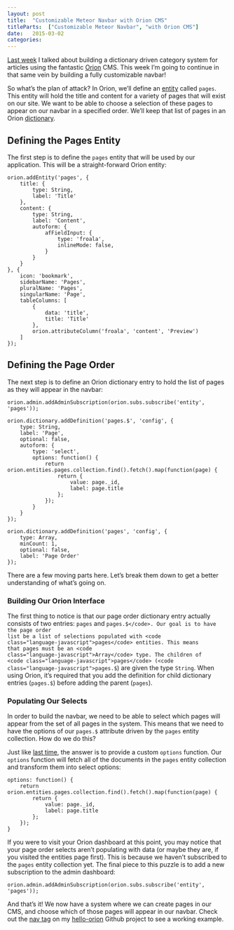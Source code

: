 ```yaml
---
layout: post
title:  "Customizable Meteor Navbar with Orion CMS"
titleParts:  ["Customizable Meteor Navbar", "with Orion CMS"]
date:   2015-03-02
categories:
---
```


[Last week](/blog/2015/02/23/custom-categories-with-meteors-orion-cms/) I talked about building a dictionary driven category system for articles using the fantastic [Orion](http://orion.meteor.com/) CMS. This week I’m going to continue in that same vein by building a fully customizable navbar!

So what’s the plan of attack? In Orion, we’ll define an [entity](http://orion.meteor.com/docs/entities) called <code class="language-javascript">pages</code>. This entity will hold the title and content for a variety of pages that will exist on our site. We want to be able to choose a selection of these pages to appear on our navbar in a specified order. We’ll keep that list of pages in an Orion [dictionary](http://orion.meteor.com/docs/dictionary).

## Defining the Pages Entity

The first step is to define the <code class="language-javascript">pages</code> entity that will be used by our application. This will be a straight-forward Orion entity:

<pre class="language-javascript"><code class="language-javascript">orion.addEntity('pages', {
    title: {
        type: String,
        label: 'Title'
    },
    content: {
        type: String,
        label: 'Content',
        autoform: {
            afFieldInput: {
                type: 'froala',
                inlineMode: false,
            }
        }
    }
}, {
    icon: 'bookmark',
    sidebarName: 'Pages',
    pluralName: 'Pages',
    singularName: 'Page',
    tableColumns: [
        {
            data: 'title',
            title: 'Title'
        },
        orion.attributeColumn('froala', 'content', 'Preview')
    ]
});
</code></pre>

## Defining the Page Order

The next step is to define an Orion dictionary entry to hold the list of pages as they will appear in the navbar:

<pre class="language-javascript"><code class="language-javascript">orion.admin.addAdminSubscription(orion.subs.subscribe('entity', 'pages'));

orion.dictionary.addDefinition('pages.$', 'config', {
    type: String,
    label: 'Page',
    optional: false,
    autoform: {
        type: 'select',
        options: function() {
            return orion.entities.pages.collection.find().fetch().map(function(page) {
                return {
                    value: page._id,
                    label: page.title
                };
            });
        }
    }
});

orion.dictionary.addDefinition('pages', 'config', {
    type: Array,
    minCount: 1,
    optional: false,
    label: 'Page Order'
});
</code></pre>

There are a few moving parts here. Let’s break them down to get a better understanding of what’s going on.

### Building Our Orion Interface

The first thing to notice is that our page order dictionary entry actually consists of two entries: <code class="language-javascript">pages</code> and <code class="language-javascript">pages.$</code>. Our goal is to have the page order list be a list of selections populated with <code class="language-javascript">pages</code> entities. This means that pages must be an <code class="language-javascript">Array</code> type. The children of <code class="language-javascript">pages</code> (<code class="language-javascript">pages.$</code>) are given the type <code class="language-javascript">String</code>. When using Orion, it’s required that you add the definition for child dictionary entries (<code class="language-javascript">pages.$</code>) before adding the parent (<code class="language-javascript">pages</code>).

### Populating Our Selects

In order to build the navbar, we need to be able to select which pages will appear from the set of all pages in the system. This means that we need to have the options of our <code class="language-javascript">pages.$</code> attribute driven by the <code class="language-javascript">pages</code> entity collection. How do we do this?

Just like [last time](/blog/2015/02/23/custom-categories-with-meteors-orion-cms/), the answer is to provide a custom <code class="language-javascript">options</code> function. Our <code class="language-javascript">options</code> function will fetch all of the documents in the <code class="language-javascript">pages</code> entity collection and transform them into select options:

<pre class="language-javascript"><code class="language-javascript">options: function() {
    return orion.entities.pages.collection.find().fetch().map(function(page) {
        return {
            value: page._id,
            label: page.title
        };
    });
}
</code></pre>

If you were to visit your Orion dashboard at this point, you may notice that your page order selects aren’t populating with data (or maybe they are, if you visited the entities page first). This is because we haven’t subscribed to the <code class="language-javascript">pages</code> entity collection yet. The final piece to this puzzle is to add a new subscription to the admin dashboard:

<pre class="language-javascript"><code class="language-javascript">orion.admin.addAdminSubscription(orion.subs.subscribe('entity', 'pages'));
</code></pre>

And that’s it! We now have a system where we can create pages in our CMS, and choose which of those pages will appear in our navbar.  Check out the [nav tag](https://github.com/pcorey/hello-orion/tree/nav) on my [hello-orion](https://github.com/pcorey/hello-orion) Github project to see a working example.
